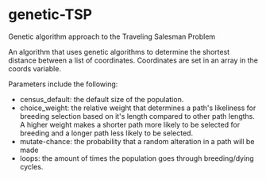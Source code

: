 # genetic-TSP
Genetic algorithm approach to the Traveling Salesman Problem

An algorithm that uses genetic algorithms to determine the shortest distance between a list of coordinates.
Coordinates are set in an array in the coords variable.

Parameters include the following:
- census_default: the default size of the population.
- choice_weight: the relative weight that determines a path's likeliness for breeding selection based on it's length compared to other path lengths. A higher weight makes a shorter path more likely to be selected for breeding and a longer path less likely to be selected.
- mutate-chance: the probability that a random alteration in a path will be made
- loops: the amount of times the population goes through breeding/dying cycles.
